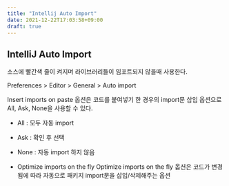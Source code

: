 ```yaml
---
title: "Intellij Auto Import"
date: 2021-12-22T17:03:58+09:00
draft: true
---
```


## IntelliJ Auto Import
소스에 빨간색 줄이 켜지며 라이브러리들이 임포트되지 않을때 사용한다. 

Preferences > Editor > General > Auto import 

Insert imports on paste 옵션은 코드를 붙여넣기 한 경우의 import문 삽입 옵션으로 All, Ask, None을 사용할 수 있다.
* All : 모두 자동 import
* Ask : 확인 후 선택
* None : 자동 import 하지 않음

* Optimize imports on the fly 
Optimize imports on the fly 옵션은 코드가 변경됨에 따라 자동으로 패키지 import문을 삽입/삭제해주는 옵션